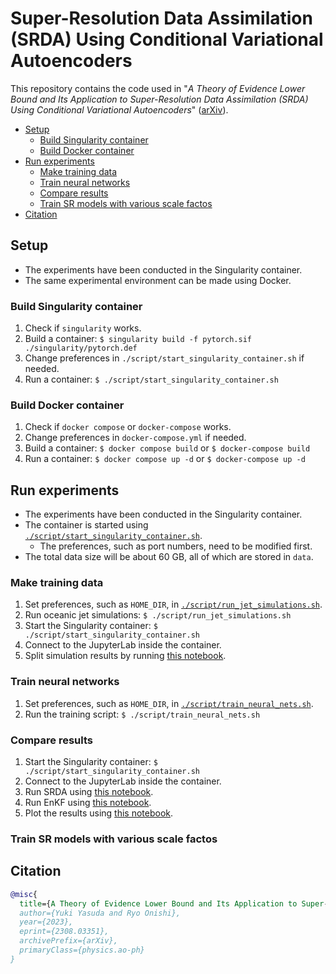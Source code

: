#  Super-Resolution Data Assimilation (SRDA) Using Conditional Variational Autoencoders <!-- omit in toc -->

This repository contains the code used in "*A Theory of Evidence Lower Bound and Its Application to Super-Resolution Data Assimilation (SRDA) Using Conditional Variational Autoencoders*" ([arXiv](./https://arxiv.org/abs/2308.03351)).

- [Setup](#setup)
  - [Build Singularity container](#build-singularity-container)
  - [Build Docker container](#build-docker-container)
- [Run experiments](#run-experiments)
  - [Make training data](#make-training-data)
  - [Train neural networks](#train-neural-networks)
  - [Compare results](#compare-results)
  - [Train SR models with various scale factos](#train-sr-models-with-various-scale-factos)
- [Citation](#citation)

## Setup

- The experiments have been conducted in the Singularity container.
- The same experimental environment can be made using Docker.

### Build Singularity container

1. Check if `singularity` works.
2. Build a container: `$ singularity build -f pytorch.sif ./singularity/pytorch.def`
3. Change preferences in `./script/start_singularity_container.sh` if needed.
4. Run a container: `$ ./script/start_singularity_container.sh`

### Build Docker container

1. Check if `docker compose` or `docker-compose` works.
2. Change preferences in `docker-compose.yml` if needed.
3. Build a container: `$ docker compose build` or `$ docker-compose build`
4. Run a container: `$ docker compose up -d` or `$ docker-compose up -d`

## Run experiments

- The experiments have been conducted in the Singularity container.
- The container is started using [`./script/start_singularity_container.sh`](./script/start_singularity_container.sh).
  - The preferences, such as port numbers, need to be modified first.
- The total data size will be about 60 GB, all of which are stored in `data`.

### Make training data

1. Set preferences, such as `HOME_DIR`, in [`./script/run_jet_simulations.sh`](./script/run_jet_simulations.sh).
2. Run oceanic jet simulations: `$ ./script/run_jet_simulations.sh`
3. Start the Singularity container: `$ ./script/start_singularity_container.sh`
4. Connect to the JupyterLab inside the container.
5. Split simulation results by running [this notebook](./pytorch/notebook/split_jet_simulation_results.ipynb).

### Train neural networks

1. Set preferences, such as `HOME_DIR`, in [`./script/train_neural_nets.sh`](./script/train_neural_nets.sh).
2. Run the training script: `$ ./script/train_neural_nets.sh`

### Compare results

1. Start the Singularity container: `$ ./script/start_singularity_container.sh`
2. Connect to the JupyterLab inside the container.
3. Run SRDA using [this notebook](./pytorch/notebook/run_srda.ipynb).
4. Run EnKF using [this notebook](./pytorch/notebook/run_enkf.ipynb).
5. Plot the results using [this notebook](./pytorch/notebook/plot_results.ipynb).

### Train SR models with various scale factos

## Citation

```bibtex
@misc{
  title={A Theory of Evidence Lower Bound and Its Application to Super-Resolution Data Assimilation (SRDA) Using Conditional Variational Autoencoders}, 
  author={Yuki Yasuda and Ryo Onishi},
  year={2023},
  eprint={2308.03351},
  archivePrefix={arXiv},
  primaryClass={physics.ao-ph}
}
```

